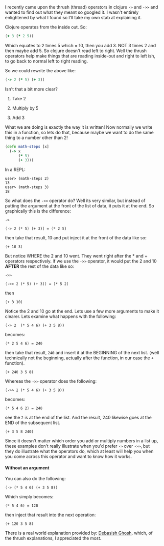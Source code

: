 I recently came upon the thrush (thread) operators in clojure `->` and
`->>` and wanted to find out what they meant so googled it.  I wasn't
entirely enlightened by what I found so I'll take my own stab at
explaining it.

Clojure operates from the inside out.  So:

```clojure
(+ 3 (* 2 5))
```

Which equates to 2 times 5 which = 10, then you add 3.  NOT 3 times 2
and then maybe add 5.  So clojure doesn't read left to right.  Well
the thrush operators help make things that are reading inside-out and
right to left ish, to go back to normal left to right reading.

So we could rewrite the above like:

```clojure
(-> 2 (* 5) (+ 3))
```

Isn't that a bit more clear?

1. Take 2

1. Multiply by 5

1. Add 3

What we are doing is exactly the way it is written!  Now normally we
write this in a function, so lets do that, because maybe we want to do
the same thing to a number other than 2!

```clojure
(defn math-steps [x]
  (-> x
      (* 5)
      (+ 3)))
```      

In a REPL:

```
user> (math-steps 2)
13
user> (math-steps 3)
18
```

So what does the `->>` operator do?  Well its very similar, but
instead of putting the argument at the front of the list of data, it
puts it at the end.  So graphically this is the difference:

`->`

    (-> 2 (* 5) (+ 3)) = (* 2 5)

then take that result, 10 and put inject it at the front of the data
like so:

    (+ 10 3)
    
But notice WHERE the 2 and 10 went.  They went right after the * and +
operators respectively.  If we use the `->>` operator, it would put
the 2 and 10 **AFTER** the rest of the data like so:

`->>`

    (->> 2 (* 5) (+ 3)) = (* 5 2)

then 

    (+ 3 10)

Notice the 2 and 10 go at the end.  Lets use a few more arguments to
make it clearer.  Lets examine what happens with the following:

    (-> 2  (* 5 4 6) (+ 3 5 8))
    
becomes:    
    
    (* 2 5 4 6) = 240

then take that result, `240` and insert it at the BEGINNING of the
next list.  (well technically not the beginning, actually after the
function, in our case the `+` function).

    (+ 240 3 5 8)
    
Whereas the `->>` operator does the following:    
    
    (->> 2 (* 5 4 6) (+ 3 5 8))
    
becomes:    
    
    (* 5 4 6 2) = 240
    
see the `2` is at the end of the list.  And the result, 240 likewise
goes at the END of the subsequent list.
    
    (+ 3 5 8 240)

Since it doesn't matter which order you add or multiply numbers in a
list up, these examples don't really illustrate when you'd prefer `->`
over `->>`, but they do illustrate what the operators do, which at
least will help you when you come across this operator and want to
know how it works.

#### Without an argument

You can also do the following:

    (-> (* 5 4 6) (+ 3 5 8))
    
Which simply becomes:

    (* 5 4 6) = 120

then inject that result into the next operation:

    (+ 120 3 5 8)
    
There is a real world explanation provided by: [Debasish
Ghosh](http://debasishg.blogspot.com/2010/04/thrush-in-clojure.html),
which, of the thrush explanations, I appreciated the most.